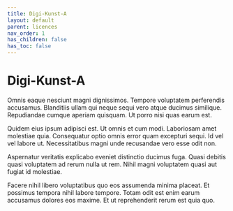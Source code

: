 ```yaml
---
title: Digi-Kunst-A
layout: default
parent: licences
nav_order: 1
has_children: false
has_toc: false
---
```


# Digi-Kunst-A

Omnis eaque nesciunt magni dignissimos. Tempore voluptatem perferendis accusamus. Blanditiis ullam qui neque sequi vero atque ducimus similique. Repudiandae cumque aperiam quisquam. Ut porro nisi quas earum est.

Quidem eius ipsum adipisci est. Ut omnis et cum modi. Laboriosam amet molestiae quia. Consequatur optio omnis error quam excepturi sequi. Id vel vel labore ut. Necessitatibus magni unde recusandae vero esse odit non.

Aspernatur veritatis explicabo eveniet distinctio ducimus fuga. Quasi debitis quasi voluptatem ad rerum nulla ut rem. Nihil magni voluptatem quasi aut fugiat id molestiae.

Facere nihil libero voluptatibus quo eos assumenda minima placeat. Et possimus tempora nihil labore tempore. Totam odit est enim earum accusamus dolores eos maxime. Et ut reprehenderit rerum est quia quo.